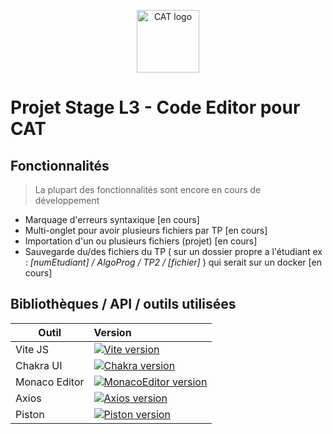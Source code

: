 <p align="center">
  <a href="https://www.cat.savoircoder.fr/accueil/" target="_blank" rel="noopener noreferrer">
    <img width="100" src="https://www.cat.savoircoder.fr/static/moulinette/img/logo/home_logo.png" alt="CAT logo">
  </a>
</p>

# Projet Stage L3 - Code Editor pour CAT

## Fonctionnalités

> La plupart des fonctionnalités sont encore en cours de développement

- Marquage d'erreurs syntaxique \[en cours]
- Multi-onglet pour avoir plusieurs fichiers par TP \[en cours]
- Importation d'un ou plusieurs fichiers (projet) \[en cours]
- Sauvegarde du/des fichiers du TP ( sur un dossier propre a l'étudiant ex : *\[numEtudiant] / AlgoProg / TP2 / \[fichier]* ) qui serait sur un docker \[en cours]

## Bibliothèques / API / outils utilisées

|    Outil           |    Version                                                                                                                      |
|--------------------|:--------------------------------------------------------------------------------------------------------------------------------|
|    Vite JS         |    [![Vite version](https://img.shields.io/badge/v5.2.10-blue)](https://vitejs.fr/)                                             |
|    Chakra UI       |    [![Chakra version](https://img.shields.io/badge/v2.8.2-blue)](https://v2.chakra-ui.com/docs/components)                      |
|    Monaco Editor   |    [![MonacoEditor version](https://img.shields.io/badge/v0.48.0-blue)](https://microsoft.github.io/monaco-editor/docs.html)    |
|    Axios           |    [![Axios version](https://img.shields.io/badge/v1.6.8-blue)](https://axios-http.com/fr/docs/intro)                           |
|    Piston          |    [![Piston version](https://img.shields.io/badge/X-blue)](https://piston.readthedocs.io/en/latest/)                           |
